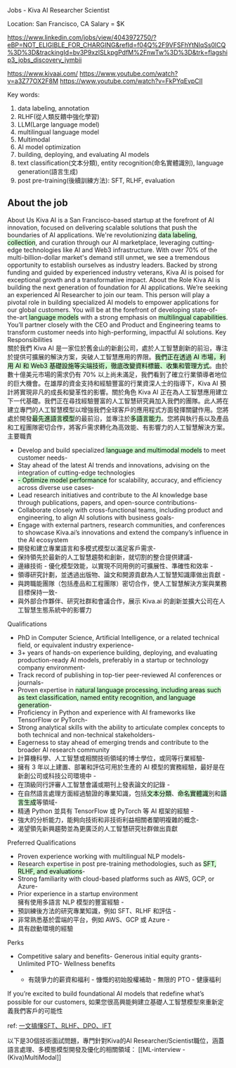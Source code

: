 
Jobs - Kiva
AI Researcher Scientist

Location: San Francisco, CA
Salary = $K 

https://www.linkedin.com/jobs/view/4043972750/?eBP=NOT_ELIGIBLE_FOR_CHARGING&refId=f04Q%2F9VFSFhYtNIqSs0lCQ%3D%3D&trackingId=bv3P9xzlSLkpgPdfM%2FnwTw%3D%3D&trk=flagship3_jobs_discovery_jymbii

https://www.kivaai.com/
https://www.youtube.com/watch?v=a3Z77OX2F8M
https://www.youtube.com/watch?v=FkPYqEvpCII

Key words:  
1. data labeling, annotation
2. RLHF(從人類反饋中強化學習)
3. LLM(Large language model)
4. multilingual language model
5. Multimodal 
6. AI model optimization
7. building, deploying, and evaluating AI models
8. text classification(文本分類), entity recognition(命名實體識別), language generation(語言生成)
9. post pre-training(後續訓練方法): SFT, RLHF, evaluation

## About the job

About Us Kiva AI is a San Francisco-based startup at the forefront of AI innovation, focused on delivering scalable solutions that push the boundaries of AI applications. We're revolutionizing <mark style="background: #BBFABBA6;">data labeling</mark>, <mark style="background: #BBFABBA6;">collection</mark>, and curation through our AI marketplace, leveraging cutting-edge technologies like AI and Web3 infrastructure. With over 70% of the multi-billion-dollar market's demand still unmet, we see a tremendous opportunity to establish ourselves as industry leaders. Backed by strong funding and guided by experienced industry veterans, Kiva AI is poised for exceptional growth and a transformative impact. About the Role Kiva AI is building the next generation of foundation for AI applications. We’re seeking an experienced AI Researcher to join our team. This person will play a pivotal role in building specialized AI models to empower applications for our global customers. You will be at the forefront of developing state-of-the-art<mark style="background: #BBFABBA6;"> language models</mark> with a strong emphasis on <mark style="background: #BBFABBA6;">multilingual capabilities</mark>. You’ll partner closely with the CEO and Product and Engineering teams to transform customer needs into high-performing, impactful AI solutions. Key Responsibilities  
關於我們 Kiva AI 是一家位於舊金山的新創公司，處於人工智慧創新的前沿，專注於提供可擴展的解決方案，突破人工智慧應用的界限。<mark style="background: #BBFABBA6;">我們正在透過 AI 市場，利用 AI 和 Web3 基礎設施等尖端技術，徹底改變資料標籤、收集和管理方式</mark>。由於數十億美元市場的需求仍有 70% 以上尚未滿足，我們看到了確立行業領導者地位的巨大機會。在雄厚的資金支持和經驗豐富的行業資深人士的指導下，Kiva AI 預計將實現非凡的成長和變革性的影響。關於角色 Kiva AI 正在為人工智慧應用建立下一代基礎。我們正在尋找經驗豐富的人工智慧研究員加入我們的團隊。此人將在建立專門的人工智慧模型以增強我們全球客戶的應用程式方面發揮關鍵作用。您將處於開發<mark style="background: #BBFABBA6;">最先進語言模型</mark>的最前沿，並專注於<mark style="background: #BBFABBA6;">多語言能力</mark>。您將與執行長以及產品和工程團隊密切合作，將客戶需求轉化為高效能、有影響力的人工智慧解決方案。主要職責
  

- Develop and build specialized<mark style="background: #BBFABBA6;"> language and multimodal models</mark> to meet customer needs- 
- Stay ahead of the latest AI trends and innovations, advising on the integration of cutting-edge technologies
- <mark style="background: #BBFABBA6;">- Optimize model performance</mark> for scalability, accuracy, and efficiency across diverse use cases- 
- Lead research initiatives and contribute to the AI knowledge base through publications, papers, and open-source contributions- 
- Collaborate closely with cross-functional teams, including product and engineering, to align AI solutions with business goals- 
- Engage with external partners, research communities, and conferences to showcase Kiva.ai’s innovations and extend the company’s influence in the AI ecosystem  
- 開發和建立專業語言和多模式模型以滿足客戶需求-
- 保持領先於最新的人工智慧趨勢和創新，就切割的整合提供建議-
- 邊緣技術 - 優化模型效能，以實現不同用例的可擴展性、準確性和效率 -
- 領導研究計劃，並透過出版物、論文和開源貢獻為人工智慧知識庫做出貢獻 -
- 與跨職能團隊（包括產品和工程團隊）密切合作，使人工智慧解決方案與業務目標保持一致-
- 與外部合作夥伴、研究社群和會議合作，展示 Kiva.ai 的創新並擴大公司在人工智慧生態系統中的影響力
    

Qualifications  
  
- PhD in Computer Science, Artificial Intelligence, or a related technical field, or equivalent industry experience- 
- 3+ years of hands-on experience building, deploying, and evaluating production-ready AI models, preferably in a startup or technology company environment- 
- Track record of publishing in top-tier peer-reviewed AI conferences or journals- 
- Proven expertise in <mark style="background: #BBFABBA6;">natural language processing, including areas such as text classification, named entity recognition, and language generation</mark>- 
- Proficiency in Python and experience with AI frameworks like TensorFlow or PyTorch- 
- Strong analytical skills with the ability to articulate complex concepts to both technical and non-technical stakeholders- 
- Eagerness to stay ahead of emerging trends and contribute to the broader AI research community  
- 計算機科學、人工智慧或相關技術領域的博士學位，或同等行業經驗-
- 擁有 3 年以上建置、部署和評估可用於生產的 AI 模型的實務經驗，最好是在新創公司或科技公司環境中 -
- 在頂級同行評審人工智慧會議或期刊上發表論文的記錄 -
- 在自然語言處理方面經過驗證的專業知識，包括<mark style="background: #BBFABBA6;">文本分類</mark>、<mark style="background: #BBFABBA6;">命名實體識</mark>別和<mark style="background: #BBFABBA6;">語言生成</mark>等領域-
- 精通 Python 並具有 TensorFlow 或 PyTorch 等 AI 框架的經驗 -
- 強大的分析能力，能夠向技術和非技術利益相關者闡明複雜的概念-
- 渴望領先新興趨勢並為更廣泛的人工智慧研究社群做出貢獻
      
Preferred Qualifications  
  
- Proven experience working with multilingual NLP models- 
- Research expertise in post pre-training methodologies, such as <mark style="background: #BBFABBA6;">SFT, RLHF, and evaluations</mark>- 
- Strong familiarity with cloud-based platforms such as AWS, GCP, or Azure- 
- Prior experience in a startup environment  
  擁有使用多語言 NLP 模型的豐富經驗 -
- 預訓練後方法的研究專業知識，例如 SFT、RLHF 和評估 -
- 非常熟悉基於雲端的平台，例如 AWS、GCP 或 Azure -
- 具有啟動環境的經驗

Perks  
  
- Competitive salary and benefits- Generous initial equity grants- Unlimited PTO- Wellness benefits  
- - 有競爭力的薪資和福利 - 慷慨的初始股權補助 - 無限的 PTO - 健康福利

If you’re excited to build foundational AI models that redefine what’s possible for our customers, 如果您很高興能夠建立基礎人工智慧模型來重新定義我們客戶的可能性

ref: [一文搞懂SFT、RLHF、DPO、IFT](https://blog.csdn.net/qq_27590277/article/details/141021131)

以下是30個技術面試問題，專門針對Kiva的AI Researcher/Scientist職位，涵蓋語言處理、多模態模型開發及優化的相關領域：  [[ML-interview - (Kiva)MultiModal]]
